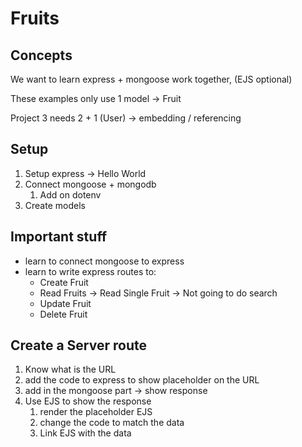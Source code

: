 # Fruits

## Concepts

We want to learn express + mongoose work together, (EJS optional)

These examples only use 1 model -> Fruit

Project 3 needs 2 + 1 (User) -> embedding / referencing

## Setup

1. Setup express -> Hello World
2. Connect mongoose + mongodb
   1. Add on dotenv
3. Create models

## Important stuff

- learn to connect mongoose to express
- learn to write express routes to:
  - Create Fruit
  - Read Fruits -> Read Single Fruit -> Not going to do search
  - Update Fruit
  - Delete Fruit

## Create a Server route

1. Know what is the URL
2. add the code to express to show placeholder on the URL
3. add in the mongoose part -> show response
4. Use EJS to show the response
   1. render the placeholder EJS
   2. change the code to match the data
   3. Link EJS with the data
